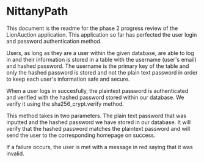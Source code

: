 # NittanyPath

This document is the readme for the phase 2 progress review of the LionAuction application. This application so far has perfected the user login and 
password authentication method.

Users, as long as they are a user within the given database, are able to log in and their information is stored in a table with the username (user's email) and hashed password.
The username is the primary key of the table and only the hashed password is stored and not the plain text password in order to keep each user's information safe and secure.

When a user logs in succesfully, the plaintext password is authenticated and verified with the hashed password stored within our database. We verify it using the sha256_crypt.verify method.

This method takes in two parameters. The plain text password that was inputted and the hashed password we have stored in our database. It will verify that the hashed password 
matches the plaintext password and will send the user to the corresponding homepage on success. 

If a failure occurs, the user is met with a message in red saying that it was invalid.
 

